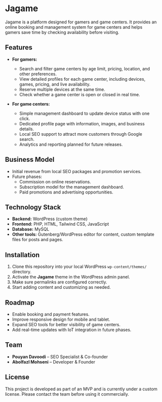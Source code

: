# Jagame

Jagame is a platform designed for gamers and game centers. It provides an online booking and management system for game centers and helps gamers save time by checking availability before visiting.

## Features

- **For gamers:**
  - Search and filter game centers by age limit, pricing, location, and other preferences.
  - View detailed profiles for each game center, including devices, games, pricing, and live availability.
  - Reserve multiple devices at the same time.
  - Check whether a game center is open or closed in real time.

- **For game centers:**
  - Simple management dashboard to update device status with one click.
  - Dedicated profile page with information, images, and business details.
  - Local SEO support to attract more customers through Google search.
  - Analytics and reporting planned for future releases.

## Business Model

- Initial revenue from local SEO packages and promotion services.
- Future phases:
  - Commission on online reservations.
  - Subscription model for the management dashboard.
  - Paid promotions and advertising opportunities.

## Technology Stack

- **Backend:** WordPress (custom theme)
- **Frontend:** PHP, HTML, Tailwind CSS, JavaScript
- **Database:** MySQL
- **Other tools:** Gutenberg/WordPress editor for content, custom template files for posts and pages.

## Installation

1. Clone this repository into your local WordPress `wp-content/themes/` directory.
2. Activate the **Jagame** theme in the WordPress admin panel.
3. Make sure permalinks are configured correctly.
4. Start adding content and customizing as needed.

## Roadmap

- Enable booking and payment features.
- Improve responsive design for mobile and tablet.
- Expand SEO tools for better visibility of game centers.
- Add real-time updates with IoT integration in future phases.

## Team

- **Pouyan Davoodi** – SEO Specialist & Co-founder  
- **Abolfazl Mohseni** – Developer & Founder  

## License

This project is developed as part of an MVP and is currently under a custom license. Please contact the team before using it commercially.
